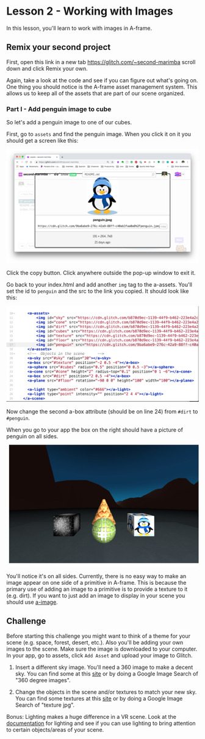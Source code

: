 # Lesson 2 - Working with Images

In this lesson, you'll learn to work with images in A-frame. 

## Remix your second project

First, open this link in a new tab https://glitch.com/~second-marimba scroll down and click Remix your own. 

Again, take a look at the code and see if you can figure out what's going on. One thing you should notice is the A-frame asset management system. This allows us to keep all of the assets that are part of our scene organized. 

### Part I - Add penguin image to cube

So let's add a penguin image to one of our cubes.

First, go to `assets` and find the penguin image. When you click it on it you should get a screen like this: 

![Assets Penguin Image](readme_images/assets_penguin.png)

Click the copy button. Click anywhere outside the pop-up window to exit it.

Go back to your index.html and add another `img` tag to the a-assets. You'll set the id to `penguin` and the src to the link you copied. It should look like this:

![a-assets image](readme_images/penguin_index.png)

Now change the second a-box attribute (should be on line 24) from `#dirt` to `#penguin`. 

When you go to your app the box on the right should have a picture of penguin on all sides.

![penguin box image](readme_images/penguin_box.png)

You'll notice it's on all sides. Currently, there is no easy way to make an image appear on one side of a primitive in A-frame. This is because the primary use of adding an image to a primitive is to provide a texture to it (e.g. dirt). If you want to just add an image to display in your scene you should use [a-image](https://github.com/aframevr/aframe/blob/master/docs/primitives/a-image.md). 

## Challenge

Before starting this challenge you might want to think of a theme for your scene (e.g. space, forest, desert, etc.). Also you'll be adding your own images to the scene. Make sure the image is downloaded to your computer. In your app, go to assets, click `Add Asset` and upload your image to Glitch.

1. Insert a different sky image. You'll need a 360 image to make a decent sky. You can find some at this [site](https://www.flickr.com/groups/360degrees/pool/with/49029956007/) or by doing a Google Image Search of "360 degree images".

2. Change the objects in the scene and/or textures to match your new sky. You can find some textures at this [site](https://www.pexels.com/search/texture/) or by doing a Google Image Search of "texture jpg".

Bonus: Lighting makes a huge difference in a VR scene. Look at the [documentation](https://github.com/aframevr/aframe/blob/master/docs/primitives/a-light.md) for lighting and see if you can use lighting to bring attention to certain objects/areas of your scene.
